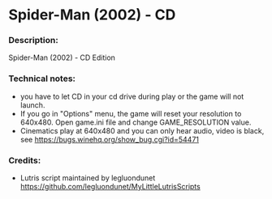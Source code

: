 # Spider-Man (2002) - CD
### Description:
Spider-Man (2002) - CD Edition
### Technical notes:
- you have to let CD in your cd drive during play or the game will not launch.
- If you go in "Options" menu, the game will reset your resolution to 640x480. Open game.ini file and change GAME_RESOLUTION value. 
- Cinematics play at 640x480 and you can only hear audio, video is black, see https://bugs.winehq.org/show_bug.cgi?id=54471
### Credits:
- Lutris script maintained by legluondunet https://github.com/legluondunet/MyLittleLutrisScripts

